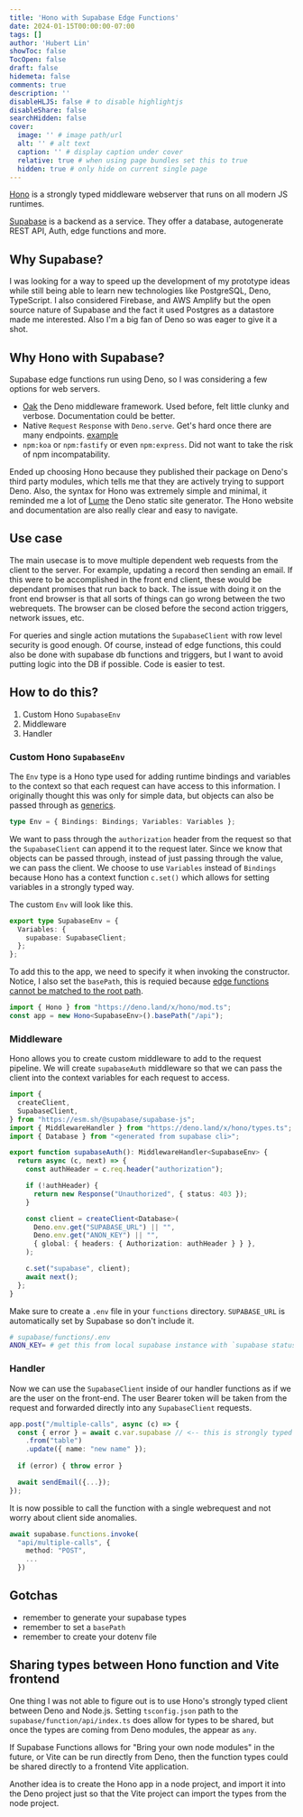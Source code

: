 ```yaml
---
title: 'Hono with Supabase Edge Functions'
date: 2024-01-15T00:00:00-07:00
tags: []
author: 'Hubert Lin'
showToc: false
TocOpen: false
draft: false
hidemeta: false
comments: true
description: ''
disableHLJS: false # to disable highlightjs
disableShare: false
searchHidden: false
cover:
  image: '' # image path/url
  alt: '' # alt text
  caption: '' # display caption under cover
  relative: true # when using page bundles set this to true
  hidden: true # only hide on current single page
---
```


[Hono](https://hono.dev) is a strongly typed middleware webserver that runs on
all modern JS runtimes.

[Supabase](https://supabase.com/) is a backend as a service. They offer a
database, autogenerate REST API, Auth, edge functions and more.

## Why Supabase?

I was looking for a way to speed up the development of my prototype ideas while
still being able to learn new technologies like PostgreSQL, Deno, TypeScript. I
also considered Firebase, and AWS Amplify but the open source nature of Supabase
and the fact it used Postgres as a datastore made me interested. Also I'm a big
fan of Deno so was eager to give it a shot.

## Why Hono with Supabase?

Supabase edge functions run using Deno, so I was considering a few options for
web servers.

- [Oak](https://oakserver.github.io/oak/) the Deno middleware framework. Used
  before, felt little clunky and verbose. Documentation could be better.
- Native `Request` `Response` with `Deno.serve`. Get's hard once there are many
  endpoints.
  [example](https://github.com/supabase/supabase/blob/master/examples/edge-functions/supabase/functions/restful-tasks/index.ts)
- `npm:koa` or `npm:fastify` or even `npm:express`. Did not want to take the
  risk of npm incompatability.

Ended up choosing Hono because they published their package on Deno's third
party modules, which tells me that they are actively trying to support Deno.
Also, the syntax for Hono was extremely simple and minimal, it reminded me a lot
of [Lume](https://lume.land/) the Deno static site generator. The Hono website
and documentation are also really clear and easy to navigate.

## Use case

The main usecase is to move multiple dependent web requests from the client to
the server. For example, updating a record then sending an email. If this were
to be accomplished in the front end client, these would be dependant promises
that run back to back. The issue with doing it on the front end browser is that
all sorts of things can go wrong between the two webrequets. The browser can be
closed before the second action triggers, network issues, etc.

For queries and single action mutations the `SupabaseClient` with row level
security is good enough. Of course, instead of edge functions, this could also
be done with supabase db functions and triggers, but I want to avoid putting
logic into the DB if possible. Code is easier to test.

## How to do this?

1. Custom Hono `SupabaseEnv`
2. Middleware
3. Handler

### Custom Hono `SupabaseEnv`

The `Env` type is a Hono type used for adding runtime bindings and variables to
the context so that each request can have access to this information. I
originally thought this was only for simple data, but objects can also be passed
through as [generics](https://hono.dev/api/hono#generics).

```typescript
type Env = { Bindings: Bindings; Variables: Variables };
```

We want to pass through the `authorization` header from the request so that the
`SupabaseClient` can append it to the request later. Since we know that objects
can be passed through, instead of just passing through the value, we can pass
the client. We choose to use `Variables` instead of `Bindings` because Hono has
a context function `c.set()` which allows for setting variables in a strongly
typed way.

The custom `Env` will look like this.

```typescript
export type SupabaseEnv = {
  Variables: {
    supabase: SupabaseClient;
  };
};
```

To add this to the app, we need to specify it when invoking the constructor.
Notice, I also set the `basePath`, this is requied because
[edge functions cannot be matched to the root path](https://github.com/supabase/supabase/issues/12629#issuecomment-1442842459).

```typescript
import { Hono } from "https://deno.land/x/hono/mod.ts";
const app = new Hono<SupabaseEnv>().basePath("/api");
```

### Middleware

Hono allows you to create custom middleware to add to the request pipeline. We
will create `supabaseAuth` middleware so that we can pass the client into the
context variables for each request to access.

```typescript
import {
  createClient,
  SupabaseClient,
} from "https://esm.sh/@supabase/supabase-js";
import { MiddlewareHandler } from "https://deno.land/x/hono/types.ts";
import { Database } from "<generated from supabase cli>";

export function supabaseAuth(): MiddlewareHandler<SupabaseEnv> {
  return async (c, next) => {
    const authHeader = c.req.header("authorization");

    if (!authHeader) {
      return new Response("Unauthorized", { status: 403 });
    }

    const client = createClient<Database>(
      Deno.env.get("SUPABASE_URL") || "",
      Deno.env.get("ANON_KEY") || "",
      { global: { headers: { Authorization: authHeader } } },
    );

    c.set("supabase", client);
    await next();
  };
}
```

Make sure to create a `.env` file in your `functions` directory. `SUPABASE_URL`
is automatically set by Supabase so don't include it.

```sh
# supabase/functions/.env
ANON_KEY= # get this from local supabase instance with `supabase status`
```

### Handler

Now we can use the `SupabaseClient` inside of our handler functions as if we are
the user on the front-end. The user Bearer token will be taken from the request
and forwarded directly into any `SupabaseClient` requests.

```typescript
app.post("/multiple-calls", async (c) => {
  const { error } = await c.var.supabase // <-- this is strongly typed
    .from("table")
    .update({ name: "new name" });
  
  if (error) { throw error }

  await sendEmail({...});
});
```

It is now possible to call the function with a single webrequest and not worry
about client side anomalies.

```typescript
await supabase.functions.invoke(
  "api/multiple-calls", {
    method: "POST",
    ...
  })
```

## Gotchas

- remember to generate your supabase types
- remember to set a `basePath`
- remember to create your dotenv file

## Sharing types between Hono function and Vite frontend

One thing I was not able to figure out is to use Hono's strongly typed client
between Deno and Node.js. Setting `tsconfig.json` path to the
`supabase/function/api/index.ts` does allow for types to be shared, but once the
types are coming from Deno modules, the appear as `any`.

If Supabase Functions allows for "Bring your own node modules" in the future, or
Vite can be run directly from Deno, then the function types could be shared
directly to a frontend Vite application.

Another idea is to create the Hono app in a node project, and import it into the
Deno project just so that the Vite project can import the types from the node
project.
